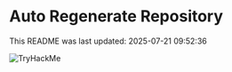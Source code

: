 # Auto Regenerate Repository

This README was last updated: 2025-07-21 09:52:36

 ![TryHackMe](https://tryhackme.com/badge/533634)